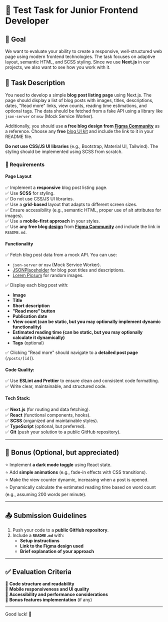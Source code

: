 # 📝 Test Task for Junior Frontend Developer

## 🎯 Goal
We want to evaluate your ability to create a responsive, well-structured web page using modern frontend technologies. The task focuses on adaptive layout, semantic HTML, and SCSS styling. Since we use **Next.js** in our projects, we also want to see how you work with it.

## 📌 Task Description
You need to develop a simple **blog post listing page** using Next.js. 
The page should display a list of blog posts with images, titles, descriptions, dates, 
"Read more" links, view counts, reading time estimations,  and optional tags. 
The data should be fetched from a fake API using a library like `json-server` or `msw` (Mock Service Worker).

Additionally, you should use **a free blog design from [Figma Community](https://www.figma.com/community)** as a reference. 
Choose any **free** [blog UI kit](https://www.figma.com/community/search?resource_type=mixed&sort_by=relevancy&query=blog&editor_type=figma&price=free&creators=all)
and include the link to it in your README file.

**Do not use CSS/JS UI libraries** (e.g., Bootstrap, Material UI, Tailwind). The styling should be implemented using SCSS from scratch.

### 🔹 Requirements

#### **Page Layout**
✅ Implement a **responsive** blog post listing page.  
✅ Use **SCSS** for styling.  
✅ Do not use CSS/JS UI libraries.  
✅ Use a **grid-based** layout that adapts to different screen sizes.  
✅ Ensure accessibility (e.g., semantic HTML, proper use of alt attributes for images).  
✅ Use a **mobile-first approach** in your styles.  
✅ Use **any free blog [design](https://www.figma.com/community/search?resource_type=mixed&sort_by=relevancy&query=blog&editor_type=figma&price=free&creators=all)**
from [**Figma Community**](https://www.figma.com/community) and include the link in `README.md`.

#### **Functionality**
✅ Fetch blog post data from a mock API. You can use:  
   - `json-server` or `msw` (Mock Service Worker).  
   - [JSONPlaceholder](https://jsonplaceholder.typicode.com/posts) for blog post titles and descriptions.  
   - [Lorem Picsum](https://picsum.photos/) for random images.  

✅ Display each blog post with:
   - **Image**
   - **Title**
   - **Short description**
   - **"Read more" button**
   - **Publication date**
   - **View count (can be static, but you may optionally implement dynamic functionality)**
   - **Estimated reading time (can be static, but you may optionally calculate it dynamically)**
   - **Tags** (optional)  

✅ Clicking "Read more" should navigate to a **detailed post page** (`/posts/[id]`).  

#### **Code Quality:**  
✅ Use **ESLint and Prettier** to ensure clean and consistent code formatting.  
✅ Write clear, maintainable, and structured code.  

#### **Tech Stack:**  
✅ **Next.js** (for routing and data fetching).  
✅ **React** (functional components, hooks).  
✅ **SCSS** (organized and maintainable styles).  
✅ **TypeScript** (optional, but preferred).  
✅ **Git** (push your solution to a public GitHub repository).  

---

## 🌟 Bonus (Optional, but appreciated)
⭐ Implement **a dark mode toggle** using React state.  
⭐ Add **simple animations** (e.g., fade-in effects with CSS transitions).  
⭐ Make the view counter dynamic, increasing when a post is opened.  
⭐ Dynamically calculate the estimated reading time based on word count (e.g., assuming 200 words per minute).

---

## 📤 Submission Guidelines
1. Push your code to a **public GitHub repository**.
2. Include a **`README.md`** with:
   - **Setup instructions**
   - **Link to the Figma design used**
   - **Brief explanation of your approach**

---

## ✅ Evaluation Criteria
🔹 **Code structure and readability**  
🔹 **Mobile responsiveness and UI quality**  
🔹 **Accessibility and performance considerations**  
🔹 **Bonus features implementation** (if any)  

---

Good luck! 🚀
